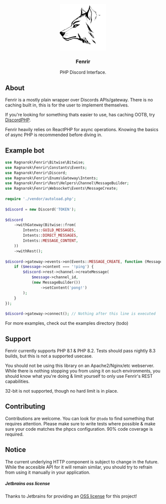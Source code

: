 <p align="center">
    <img src="./assets/logo.svg" height="150px">
</p>

<h3 align="center">Fenrir</h3>

<p align="center">PHP Discord Interface.</p>

## About

Fenrir is a mostly plain wrapper over Discords APIs/gateway.
There is no caching built in, this is for the user to implement themselves.

If you're looking for something thats easier to use, has caching OOTB, try [DiscordPHP](https://github.com/discord-php/DiscordPHP).

Fenrir heavily relies on ReactPHP for async operations. Knowing the basics of async PHP is recommended before diving in.

## Example bot

```php
use Ragnarok\Fenrir\Bitwise\Bitwise;
use Ragnarok\Fenrir\Constants\Events;
use Ragnarok\Fenrir\Discord;
use Ragnarok\Fenrir\Enums\Gateway\Intents;
use Ragnarok\Fenrir\Rest\Helpers\Channel\MessageBuilder;
use Ragnarok\Fenrir\Websocket\Events\MessageCreate;

require './vendor/autoload.php';

$discord = new Discord('TOKEN');

$discord
    ->withGateway(Bitwise::from(
        Intents::GUILD_MESSAGES,
        Intents::DIRECT_MESSAGES,
        Intents::MESSAGE_CONTENT,
    ))
    ->withRest();

$discord->gateway->events->on(Events::MESSAGE_CREATE, function (MessageCreate $message) use ($discord) {
    if ($message->content === '!ping') {
        $discord->rest->channel->createMessage(
            $message->channel_id,
            (new MessageBuilder())
                ->setContent('pong!')
        );
    }
});

$discord->gateway->connect(); // Nothing after this line is executed
```

For more examples, check out the examples directory (todo)

## Support

Fenrir currently supports PHP 8.1 & PHP 8.2.
Tests should pass nightly 8.3 builds, but this is not a supported usecase.

You should not be using this library on an Apache2/Nginx/etc webserver.
While there is nothing stopping you from using it on such environments, you should know what you're doing & limit yourself to only use Fenrir's REST capabilities.

32-bit is not supported, though no hard limit is in place.

## Contributing

Contributions are welcome.
You can look for `@todo` to find something that requires attention.
Please make sure to write tests where possible & make sure your code matches the phpcs configuration.
90% code coverage is required.

## Notice

The current underlying HTTP component is subject to change in the future.
While the accesible API for it will remain similar, you should try to refrain from using it manually in your application.

##### Jetbrains oss license
Thanks to Jetbrains for providing an [OSS license](https://www.jetbrains.com/community/opensource/#support) for this project!
